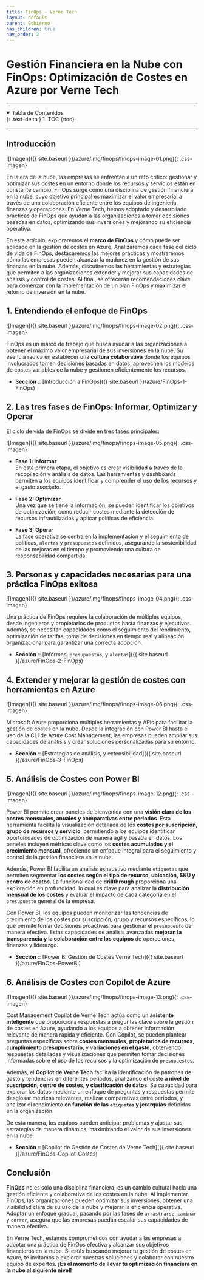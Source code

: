 ```yaml
---
title: FinOps - Verne Tech
layout: default
parent: Gobierno
has_children: true
nav_order: 2
---
```


# Gestión Financiera en la Nube con FinOps: Optimización de Costes en Azure por Verne Tech

---

<details open markdown="block">
  <summary>Tabla de Contenidos</summary>
  {: .text-delta }
1. TOC
{:toc}
</details>

---

## Introducción

![Imagen]({{ site.baseurl }}/azure/img/finops/finops-image-01.png){: .css-imagen}

En la era de la nube, las empresas se enfrentan a un reto crítico: gestionar y optimizar sus costes en un entorno donde los recursos y servicios están en constante cambio. FinOps surge como una disciplina de gestión financiera en la nube, cuyo objetivo principal es maximizar el valor empresarial a través de una colaboración eficiente entre los equipos de ingeniería, finanzas y operaciones. En Verne Tech, hemos adoptado y desarrollado prácticas de FinOps que ayudan a las organizaciones a tomar decisiones basadas en datos, optimizando sus inversiones y mejorando su eficiencia operativa.

En este artículo, exploraremos el **marco de FinOps** y cómo puede ser aplicado en la gestión de costes en Azure. Analizaremos cada fase del ciclo de vida de FinOps, destacaremos las mejores prácticas y mostraremos cómo las empresas pueden alcanzar la madurez en la gestión de sus finanzas en la nube. Además, discutiremos las herramientas y estrategias que permiten a las organizaciones extender y mejorar sus capacidades de análisis y control de costes. Al final, se ofrecerán recomendaciones clave para comenzar con la implementación de un plan FinOps y maximizar el retorno de inversión en la nube.

## 1. Entendiendo el enfoque de FinOps

![Imagen]({{ site.baseurl }}/azure/img/finops/finops-image-02.png){: .css-imagen}

FinOps es un marco de trabajo que busca ayudar a las organizaciones a obtener el máximo valor empresarial de sus inversiones en la nube. Su esencia radica en establecer una **cultura colaborativa** donde los equipos involucrados tomen decisiones basadas en datos, aprovechen los modelos de costes variables de la nube y gestionen eficientemente los recursos.

- **Sección** :: [Introducción a FinOps]({{ site.baseurl }}/azure/FinOps-1-FinOps)

## 2. Las tres fases de FinOps: Informar, Optimizar y Operar

El ciclo de vida de FinOps se divide en tres fases principales:

![Imagen]({{ site.baseurl }}/azure/img/finops/finops-image-05.png){: .css-imagen}

- **Fase 1: Informar**  
  En esta primera etapa, el objetivo es crear visibilidad a través de la recopilación y análisis de datos. Las herramientas y dashboards permiten a los equipos identificar y comprender el uso de los recursos y el gasto asociado.

- **Fase 2: Optimizar**  
  Una vez que se tiene la información, se pueden identificar los objetivos de optimización, como reducir costes mediante la detección de recursos infrautilizados y aplicar políticas de eficiencia.

- **Fase 3: Operar**  
  La fase operativa se centra en la implementación y el seguimiento de políticas, `alertas` y `presupuestos` definidos, asegurando la sostenibilidad de las mejoras en el tiempo y promoviendo una cultura de responsabilidad compartida.

## 3. Personas y capacidades necesarias para una práctica FinOps exitosa

![Imagen]({{ site.baseurl }}/azure/img/finops/finops-image-04.png){: .css-imagen}

Una práctica de FinOps requiere la colaboración de múltiples equipos, desde ingenieros y propietarios de productos hasta finanzas y ejecutivos. Además, se necesitan capacidades como el seguimiento del rendimiento, optimización de tarifas, toma de decisiones en tiempo real y alineación organizacional para garantizar una correcta adopción.

- **Sección** :: [Informes, `presupuestos`, y `alertas`]({{ site.baseurl }}/azure/FinOps-2-FinOps)

## 4. Extender y mejorar la gestión de costes con herramientas en Azure

![Imagen]({{ site.baseurl }}/azure/img/finops/finops-image-06.png){: .css-imagen}

Microsoft Azure proporciona múltiples herramientas y APIs para facilitar la gestión de costes en la nube. Desde la integración con Power BI hasta el uso de la CLI de Azure Cost Management, las empresas pueden ampliar sus capacidades de análisis y crear soluciones personalizadas para su entorno.

- **Sección** :: [Estrategias de análisis, y extensibilidad]({{ site.baseurl }}/azure/FinOps-3-FinOps)

## 5. Análisis de Costes con Power BI

![Imagen]({{ site.baseurl }}/azure/img/finops/finops-image-12.png){: .css-imagen}

Power BI permite crear paneles de bienvenida con una **visión clara de los costes mensuales, anuales y comparativas entre periodos**. Esta herramienta facilita la visualización detallada de los **costes por suscripción, grupo de recursos y servicio**, permitiendo a los equipos identificar oportunidades de optimización de manera ágil y basada en datos. Los paneles incluyen métricas clave como los **costes acumulados y el crecimiento mensual**, ofreciendo un enfoque integral para el seguimiento y control de la gestión financiera en la nube.

Además, Power BI facilita un análisis exhaustivo mediante `etiquetas` que permiten segmentar **los costes según el tipo de recurso, ubicación, SKU y centro de costos**. La funcionalidad de **drillthrough** proporciona una exploración en profundidad, lo cual es clave para analizar la **distribución mensual de los costes** y evaluar el impacto de cada categoría en el `presupuesto` general de la empresa.

Con Power BI, los equipos pueden monitorizar las tendencias de crecimiento de los costes por suscripción, grupo y recursos específicos, lo que permite tomar decisiones proactivas para gestionar el `presupuesto` de manera efectiva. Estas capacidades de análisis avanzadas **mejoran la transparencia y la colaboración entre los equipos** de operaciones, finanzas y liderazgo.

- **Sección** :: [Power BI Gestión de Costes Verne Tech]({{ site.baseurl }}/azure/FinOps-PowerBI)

## 6. Análisis de Costes con Copilot de Azure

![Imagen]({{ site.baseurl }}/azure/img/finops/finops-image-13.png){: .css-imagen}

Cost Management Copilot de Verne Tech actúa como un **asistente inteligente** que proporciona respuestas a preguntas clave sobre la gestión de costes en Azure, ayudando a los equipos a obtener información relevante de manera rápida y eficiente. Con Copilot, se pueden plantear preguntas específicas sobre **costes mensuales**, **propietarios de recursos**, **cumplimiento presupuestario**, y v**ariaciones en el gasto**, obteniendo respuestas detalladas y visualizaciones que permiten tomar decisiones informadas sobre el uso de los recursos y la optimización de `presupuestos`.

Además, el **Copilot de Verne Tech** facilita la identificación de patrones de gasto y tendencias en diferentes periodos, analizando el coste **a nivel de suscripción, centro de costes, y clasificación de datos**. Su capacidad para explorar los datos mediante un enfoque de preguntas y respuestas permite desglosar métricas relevantes, realizar comparativas entre periodos, y analizar el rendimiento **en función de las `etiquetas` y jerarquías** definidas en la organización.

De esta manera, los equipos pueden anticipar problemas y ajustar sus estrategias de manera dinámica, maximizando el valor de sus inversiones en la nube.

- **Sección** :: [Copilot de Gestión de Costes de Verne Tech]({{ site.baseurl }}/azure/FinOps-Copilot-Costes)

## Conclusión

**FinOps** no es solo una disciplina financiera; es un cambio cultural hacia una gestión eficiente y colaborativa de los costes en la nube. Al implementar FinOps, las organizaciones pueden optimizar sus inversiones, obtener una visibilidad clara de su uso de la nube y mejorar la eficiencia operativa. Adoptar un enfoque gradual, pasando por las fases de `arrastrarse`, `caminar` y `correr`, asegura que las empresas puedan escalar sus capacidades de manera efectiva.

En Verne Tech, estamos comprometidos con ayudar a las empresas a adoptar una práctica de FinOps efectiva y alcanzar sus objetivos financieros en la nube. Si estás buscando mejorar tu gestión de costes en Azure, te invitamos a explorar nuestras soluciones y colaborar con nuestro equipo de expertos. **¡Es el momento de llevar tu optimización financiera en la nube al siguiente nivel!**
